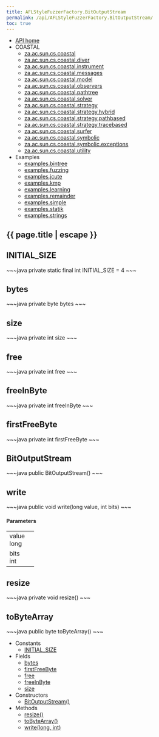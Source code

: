 ```yaml
---
title: AFLStyleFuzzerFactory.BitOutputStream
permalink: /api/AFLStyleFuzzerFactory.BitOutputStream/
toc: true
---
```


<section class="sidetoc">
<ul class="section-nav">
<li class="toc-entry toc-h2">
<a class="top" href="{{ '/api/' | relative_url }}">API home</a>
</li>
<li class="toc-entry toc-h2">
COASTAL<ul>
<li class="toc-entry toc-h3">
<a href="{{ '/api/za.ac.sun.cs.coastal/' | relative_url }}">za.ac.sun.cs.coastal</a></li>
<li class="toc-entry toc-h3">
<a href="{{ '/api/za.ac.sun.cs.coastal.diver/' | relative_url }}">za.ac.sun.cs.coastal.diver</a></li>
<li class="toc-entry toc-h3">
<a href="{{ '/api/za.ac.sun.cs.coastal.instrument/' | relative_url }}">za.ac.sun.cs.coastal.instrument</a></li>
<li class="toc-entry toc-h3">
<a href="{{ '/api/za.ac.sun.cs.coastal.messages/' | relative_url }}">za.ac.sun.cs.coastal.messages</a></li>
<li class="toc-entry toc-h3">
<a href="{{ '/api/za.ac.sun.cs.coastal.model/' | relative_url }}">za.ac.sun.cs.coastal.model</a></li>
<li class="toc-entry toc-h3">
<a href="{{ '/api/za.ac.sun.cs.coastal.observers/' | relative_url }}">za.ac.sun.cs.coastal.observers</a></li>
<li class="toc-entry toc-h3">
<a href="{{ '/api/za.ac.sun.cs.coastal.pathtree/' | relative_url }}">za.ac.sun.cs.coastal.pathtree</a></li>
<li class="toc-entry toc-h3">
<a href="{{ '/api/za.ac.sun.cs.coastal.solver/' | relative_url }}">za.ac.sun.cs.coastal.solver</a></li>
<li class="toc-entry toc-h3">
<a href="{{ '/api/za.ac.sun.cs.coastal.strategy/' | relative_url }}">za.ac.sun.cs.coastal.strategy</a></li>
<li class="toc-entry toc-h3">
<a href="{{ '/api/za.ac.sun.cs.coastal.strategy.hybrid/' | relative_url }}">za.ac.sun.cs.coastal.strategy.hybrid</a></li>
<li class="toc-entry toc-h3">
<a href="{{ '/api/za.ac.sun.cs.coastal.strategy.pathbased/' | relative_url }}">za.ac.sun.cs.coastal.strategy.pathbased</a></li>
<li class="toc-entry toc-h3">
<a href="{{ '/api/za.ac.sun.cs.coastal.strategy.tracebased/' | relative_url }}">za.ac.sun.cs.coastal.strategy.tracebased</a></li>
<li class="toc-entry toc-h3">
<a href="{{ '/api/za.ac.sun.cs.coastal.surfer/' | relative_url }}">za.ac.sun.cs.coastal.surfer</a></li>
<li class="toc-entry toc-h3">
<a href="{{ '/api/za.ac.sun.cs.coastal.symbolic/' | relative_url }}">za.ac.sun.cs.coastal.symbolic</a></li>
<li class="toc-entry toc-h3">
<a href="{{ '/api/za.ac.sun.cs.coastal.symbolic.exceptions/' | relative_url }}">za.ac.sun.cs.coastal.symbolic.exceptions</a></li>
<li class="toc-entry toc-h3">
<a href="{{ '/api/za.ac.sun.cs.coastal.utility/' | relative_url }}">za.ac.sun.cs.coastal.utility</a></li>
</ul>
</li>
<li class="toc-entry toc-h2">
Examples<ul>
<li class="toc-entry toc-h3">
<a href="{{ '/api/examples.bintree/' | relative_url }}">examples.bintree</a></li>
<li class="toc-entry toc-h3">
<a href="{{ '/api/examples.fuzzing/' | relative_url }}">examples.fuzzing</a></li>
<li class="toc-entry toc-h3">
<a href="{{ '/api/examples.jcute/' | relative_url }}">examples.jcute</a></li>
<li class="toc-entry toc-h3">
<a href="{{ '/api/examples.kmp/' | relative_url }}">examples.kmp</a></li>
<li class="toc-entry toc-h3">
<a href="{{ '/api/examples.learning/' | relative_url }}">examples.learning</a></li>
<li class="toc-entry toc-h3">
<a href="{{ '/api/examples.remainder/' | relative_url }}">examples.remainder</a></li>
<li class="toc-entry toc-h3">
<a href="{{ '/api/examples.simple/' | relative_url }}">examples.simple</a></li>
<li class="toc-entry toc-h3">
<a href="{{ '/api/examples.statik/' | relative_url }}">examples.statik</a></li>
<li class="toc-entry toc-h3">
<a href="{{ '/api/examples.strings/' | relative_url }}">examples.strings</a></li>
</ul>
</li>
</ul>
</section>
<section class="main">
<h1>{{ page.title | escape }}</h1>
<h2><a class="anchor" name="INITIAL_SIZE"></a>INITIAL_SIZE</h2>
<div markdown="1">
~~~java
private static final int INITIAL_SIZE = 4
~~~
</div>
<p>
</p>
<h2><a class="anchor" name="bytes"></a>bytes</h2>
<div markdown="1">
~~~java
private byte bytes
~~~
</div>
<p>
</p>
<h2><a class="anchor" name="size"></a>size</h2>
<div markdown="1">
~~~java
private int size
~~~
</div>
<p>
</p>
<h2><a class="anchor" name="free"></a>free</h2>
<div markdown="1">
~~~java
private int free
~~~
</div>
<p>
</p>
<h2><a class="anchor" name="freeInByte"></a>freeInByte</h2>
<div markdown="1">
~~~java
private int freeInByte
~~~
</div>
<p>
</p>
<h2><a class="anchor" name="firstFreeByte"></a>firstFreeByte</h2>
<div markdown="1">
~~~java
private int firstFreeByte
~~~
</div>
<p>
</p>
<h2><a class="anchor" name="BitOutputStream"></a>BitOutputStream</h2>
<div markdown="1">
~~~java
public BitOutputStream()
~~~
</div>
<h2><a class="anchor" name="write"></a>write</h2>
<div markdown="1">
~~~java
public void write(long value, int bits)
~~~
</div>
<h4>Parameters</h4>
<table class="parameters">
<tbody>
<tr>
<td>
value<br/><span class="paramtype">long</span></td>
<td>
</td>
</tr>
<tr>
<td>
bits<br/><span class="paramtype">int</span></td>
<td>
</td>
</tr>
</tbody>
</table>
<h2><a class="anchor" name="resize"></a>resize</h2>
<div markdown="1">
~~~java
private void resize()
~~~
</div>
<h2><a class="anchor" name="toByteArray"></a>toByteArray</h2>
<div markdown="1">
~~~java
public byte toByteArray()
~~~
</div>
</section>
<section class="apitoc">
<ul class="section-nav">
<li class="toc-entry toc-h2">
Constants<ul>
<li class="toc-entry toc-h3">
<a href="{{ '/api/AFLStyleFuzzerFactory.BitOutputStream/' | relative_url }}#INITIAL_SIZE">INITIAL_SIZE</a></li>
</ul>
</li>
<li class="toc-entry toc-h2">
Fields<ul>
<li class="toc-entry toc-h3">
<a href="{{ '/api/AFLStyleFuzzerFactory.BitOutputStream/' | relative_url }}#bytes">bytes</a></li>
<li class="toc-entry toc-h3">
<a href="{{ '/api/AFLStyleFuzzerFactory.BitOutputStream/' | relative_url }}#firstFreeByte">firstFreeByte</a></li>
<li class="toc-entry toc-h3">
<a href="{{ '/api/AFLStyleFuzzerFactory.BitOutputStream/' | relative_url }}#free">free</a></li>
<li class="toc-entry toc-h3">
<a href="{{ '/api/AFLStyleFuzzerFactory.BitOutputStream/' | relative_url }}#freeInByte">freeInByte</a></li>
<li class="toc-entry toc-h3">
<a href="{{ '/api/AFLStyleFuzzerFactory.BitOutputStream/' | relative_url }}#size">size</a></li>
</ul>
</li>
<li class="toc-entry toc-h2">
Constructors<ul>
<li class="toc-entry toc-h3">
<a href="{{ '/api/AFLStyleFuzzerFactory.BitOutputStream/' | relative_url }}#BitOutputStream">BitOutputStream()</a></li>
</ul>
</li>
<li class="toc-entry toc-h2">
Methods<ul>
<li class="toc-entry toc-h3">
<a href="{{ '/api/AFLStyleFuzzerFactory.BitOutputStream/' | relative_url }}#resize">resize()</a></li>
<li class="toc-entry toc-h3">
<a href="{{ '/api/AFLStyleFuzzerFactory.BitOutputStream/' | relative_url }}#toByteArray">toByteArray()</a></li>
<li class="toc-entry toc-h3">
<a href="{{ '/api/AFLStyleFuzzerFactory.BitOutputStream/' | relative_url }}#write">write(long, int)</a></li>
</ul>
</li>

</ul>
</section>
